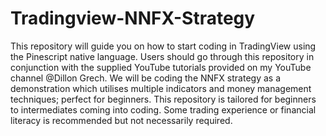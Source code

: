 # Tradingview-NNFX-Strategy
This repository will guide you on how to start coding in TradingView using the Pinescript native language. Users should go through this repository in conjunction with the supplied YouTube tutorials provided on my YouTube channel @Dillon Grech. We will be coding the NNFX strategy as a demonstration which utilises multiple indicators and money management techniques; perfect for beginners. 
This repository is tailored for beginners to intermediates coming into coding. Some trading experience or financial literacy is recommended but not necessarily required.
